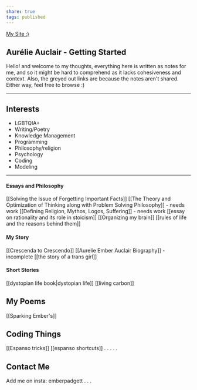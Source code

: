 ```yaml
---
share: true
tags: published
---
```

[My Site :)](https://emberauclair.github.io/Aurelie2/notes/landing/)
## Aurélie Auclair - Getting Started

Hello! and welcome to my thoughts, everything here is written as notes for me, and so it might be hard to comprehend as it lacks cohesiveness and context. Also, the greyed out links are because the notes aren't shared. Either way, feel free to browse :)


---

## Interests
- LGBTQIA+
- Writing/Poetry
- Knowledge Management
- Programming
- Philosophy/religion
- Psychology
- Coding
- Modeling

---
#### Essays and Philosophy
[[Solving the Issue of Forgetting Important Facts]]
[[The Theory and Optimization of Thinking along with Problem Solving Philosophy]] - needs work
[[Defining Religion, Mythos, Logos, Suffering]] - needs work
[[essay on rationality and its role in stoicism]]
[[Organizing my brain]]
[[rules of life and the reasons behind them]]


#### My Story
[[Crescenda to Crescendo]]
[[Aurelie Ember Auclair Biography]] - incomplete
[[the story of a trans girl]] 


#### Short Stories
[[dystopian life book|dystopian life]]
[[living carbon]]



## My Poems
[[Sparking Ember's]]



## Coding Things
[[Espanso tricks]]
[[espanso shortcuts]]
.
.
.
.
.
## Contact Me
Add me on insta: emberpadgett
.
.
.